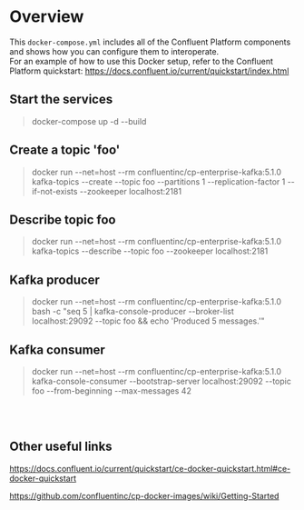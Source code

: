 # Overview

This `docker-compose.yml` includes all of the Confluent Platform components and shows how you can configure them to interoperate.<br />
For an example of how to use this Docker setup, refer to the Confluent Platform quickstart: https://docs.confluent.io/current/quickstart/index.html

## Start the services
> docker-compose up -d --build

## Create a topic 'foo'<br />
> docker run --net=host --rm confluentinc/cp-enterprise-kafka:5.1.0 kafka-topics --create --topic foo --partitions 1 --replication-factor 1 --if-not-exists --zookeeper localhost:2181

## Describe topic foo<br />
> docker run --net=host --rm confluentinc/cp-enterprise-kafka:5.1.0 kafka-topics --describe --topic foo --zookeeper localhost:2181

## Kafka producer<br />
> docker run --net=host --rm confluentinc/cp-enterprise-kafka:5.1.0 bash -c "seq 5 | kafka-console-producer --broker-list localhost:29092 --topic foo && echo 'Produced 5 messages.'"

## Kafka consumer<br />
> docker run --net=host --rm confluentinc/cp-enterprise-kafka:5.1.0 kafka-console-consumer --bootstrap-server localhost:29092 --topic foo --from-beginning --max-messages 42     

<br><br>
## Other useful links
<https://docs.confluent.io/current/quickstart/ce-docker-quickstart.html#ce-docker-quickstart>

<https://github.com/confluentinc/cp-docker-images/wiki/Getting-Started>